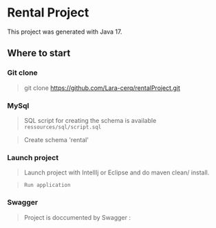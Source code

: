 # Rental Project

This project was generated with Java 17.

## Where to start

### Git clone
> git clone https://github.com/Lara-cerq/rentalProject.git

### MySql 
> SQL script for creating the schema is available `ressources/sql/script.sql`

> Create schema 'rental'

### Launch project
> Launch project with IntellIj or Eclipse and do maven clean/ install.

> `Run application`

### Swagger
> Project is doccumented by Swagger : 
